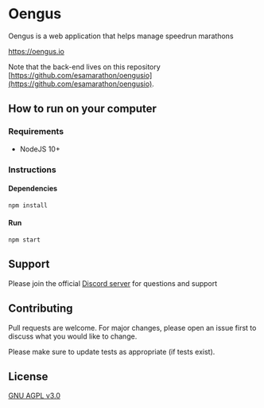 # Oengus

Oengus is a web application that helps manage speedrun marathons

https://oengus.io

Note that the back-end lives on this repository [https://github.com/esamarathon/oengusio](https://github.com/esamarathon/oengusio).

## How to run on your computer

### Requirements

- NodeJS 10+

### Instructions

#### Dependencies
```shell script
npm install
```
#### Run
```shell script
npm start
```

## Support

Please join the official [Discord server](https://discord.gg/ZZFS8YT) for questions and support

## Contributing
Pull requests are welcome. For major changes, please open an issue first to discuss what you would like to change.

Please make sure to update tests as appropriate (if tests exist).

## License
[GNU AGPL v3.0](https://choosealicense.com/licenses/agpl-3.0/)
